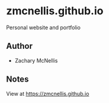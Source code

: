 # zmcnellis.github.io

Personal website and portfolio

## Author
- Zachary McNellis

## Notes
View at https://zmcnellis.github.io
